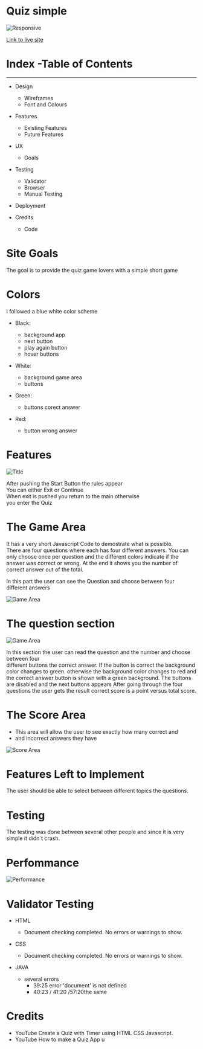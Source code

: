 # Quiz simple

![Responsive](IMG-8199.jpeg)

[Link to live site](https://charly1357.github.io/quizabgabe)

# Index -Table of Contents

***

* Design

  * Wireframes
  * Font and Colours

* Features
  * Existing Features
  * Future Features
* UX
  * Goals
* Testing
  * Validator
  * Browser
  * Manual Testing
* Deployment

* Credits
  * Code

# Site Goals
  
The goal is to provide the quiz game lovers with a simple short  game

# Colors

I followed a blue white color scheme

* Black:
  * background app
  * next button
  * play again button
  * hover buttons

* White:
  * background game area
  * buttons

* Green:
  * buttons corect answer
* Red:
  * button wrong answer

# Features

![Title](title.jpeg)

After pushing the Start Button the rules appear  
You can either Exit or Continue  
When exit is pushed you return to the main otherwise  
you enter the Quiz

# The Game Area

It has a very short Javascript Code to demostrate what is possible.  
There are four questions where each has four different answers.
You can only choose  once per question and the different
colors indicate if the answer was correct or wrong.
At the end it shows you the number of correct answer out of the total.

In this part the user can see the Question and choose between
four different answers

![Game Area](3Picture.jpeg)

# The question section

![Game Area](4Picture.jpeg)

In this section the user can read the question
and the number  and choose between four  
different buttons the correct answer.
If the button is correct the background color changes to green.
otherwise  the background color changes to red and the correct
answer button is shown with a green background.
The buttons are disabled and the next buttons appears
After going through the four questions the user gets the result correct
score is a point versus total score.  

# The Score Area

* This area will allow the user to see exactly how many correct and
* and incorrect answers they have
  
![Score Area](IMG-8215.jpg)

# Features Left to Implement

The user should be able to select between different topics the questions.

# Testing

The testing was done between several other people and since it is very
simple it didn´t  crash.

# Perfommance

![Performance](IMG-8218.jpeg)

# Validator Testing

* HTML
  * Document checking completed. No errors or warnings to show.
  
* CSS
  * Document checking completed. No errors or warnings to show.  

* JAVA  
  * several errors
    * 39:25 error 'document' is not defined
    * 40:23 / 41:20 /57:20the same
  
# Credits

* YouTube Create a Quiz with Timer using HTML CSS Javascript.
* YouTube How to make a Quiz App u
